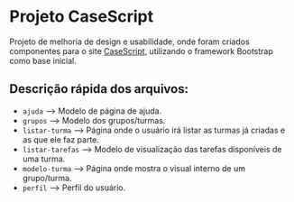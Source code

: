 # Projeto CaseScript
Projeto de melhoria de design e usabilidade, onde foram criados componentes para o site [CaseScript](http://www.casescript.net/), utilizando o framework Bootstrap como base inicial.

## Descrição rápida dos arquivos:

* `ajuda` --> Modelo de página de ajuda.
* `grupos` --> Modelo dos grupos/turmas.
* `listar-turma` --> Página onde o usuário irá listar as turmas já criadas e as que ele faz parte.
* `listar-tarefas` --> Modelo de visualização das tarefas disponíveis de uma turma.
* `modelo-turma` --> Página onde mostra o visual interno de um grupo/turma.
* `perfil` --> Perfil do usuário.